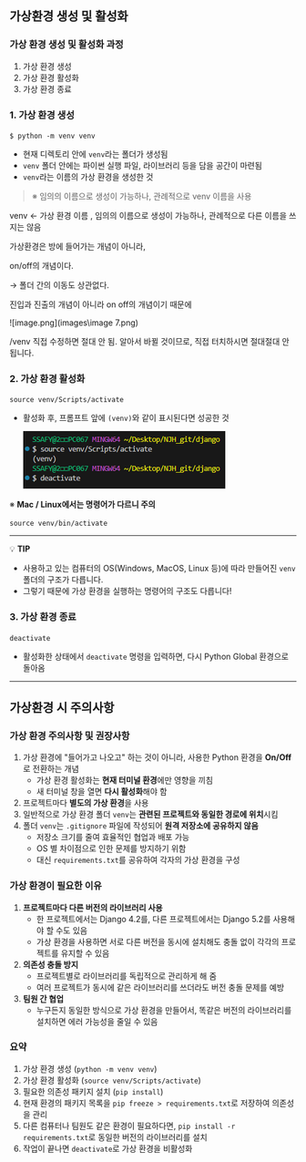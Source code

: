 ## 가상환경 생성 및 활성화

### 가상 환경 생성 및 활성화 과정

1. 가상 환경 생성
2. 가상 환경 활성화
3. 가상 환경 종료

### 1. 가상 환경 생성

`$ python -m venv venv`

- 현재 디렉토리 안에 `venv`라는 폴더가 생성됨
- `venv` 폴더 안에는 파이썬 실행 파일, 라이브러리 등을 담을 공간이 마련됨
- `venv`라는 이름의 가상 환경을 생성한 것

> ※ 임의의 이름으로 생성이 가능하나, 관례적으로 venv 이름을 사용

venv ← 가상 환경 이름 , 임의의 이름으로 생성이 가능하나, 관례적으로 다른 이름을 쓰지는 않음

가상환경은 방에 들어가는 개념이 아니라,

on/off의 개념이다.

→ 폴더 간의 이동도 상관없다.

진입과 진출의 개념이 아니라 on off의 개념이기 때문에

![image.png](images\image 7.png)

/venv 직접 수정하면 절대 안 됨. 알아서 바뀔 것이므로, 직접 터치하시면 절대절대 안 됩니다.

### 2. 가상 환경 활성화

`source venv/Scripts/activate`

- 활성화 후, 프롬프트 앞에 `(venv)`와 같이 표시된다면 성공한 것

  ![image.png](images\image8.png)

※ **Mac / Linux에서는 명령어가 다르니 주의**

`source venv/bin/activate`

---

💡 **TIP**

- 사용하고 있는 컴퓨터의 OS(Windows, MacOS, Linux 등)에 따라 만들어진 `venv` 폴더의 구조가 다릅니다.
- 그렇기 때문에 가상 환경을 실행하는 명령어의 구조도 다릅니다!

### 3. 가상 환경 종료

`deactivate`

- 활성화한 상태에서 `deactivate` 명령을 입력하면, 다시 Python Global 환경으로 돌아옴



---

## 가상환경 시 주의사항

### 가상 환경 주의사항 및 권장사항

1. 가상 환경에 "들어가고 나오고" 하는 것이 아니라, 사용한 Python 환경을 **On/Off**로 전환하는 개념
   - 가상 환경 활성화는 **현재 터미널 환경**에만 영향을 끼침
   - 새 터미널 창을 열면 **다시 활성화**해야 함
2. 프로젝트마다 **별도의 가상 환경**을 사용
3. 일반적으로 가상 환경 폴더 `venv`는 **관련된 프로젝트와 동일한 경로에 위치**시킴
4. 폴더 `venv`는 `.gitignore` 파일에 작성되어 **원격 저장소에 공유하지 않음**
   - 저장소 크기를 줄여 효율적인 협업과 배포 가능
   - OS 별 차이점으로 인한 문제를 방지하기 위함
   - 대신 `requirements.txt`를 공유하여 각자의 가상 환경을 구성

### 가상 환경이 필요한 이유

1. **프로젝트마다 다른 버전의 라이브러리 사용**
   - 한 프로젝트에서는 Django 4.2를, 다른 프로젝트에서는 Django 5.2를 사용해야 할 수도 있음
   - 가상 환경을 사용하면 서로 다른 버전을 동시에 설치해도 충돌 없이 각각의 프로젝트를 유지할 수 있음
2. **의존성 충돌 방지**
   - 프로젝트별로 라이브러리를 독립적으로 관리하게 해 줌
   - 여러 프로젝트가 동시에 같은 라이브러리를 쓰더라도 버전 충돌 문제를 예방
3. **팀원 간 협업**
   - 누구든지 동일한 방식으로 가상 환경을 만들어서, 똑같은 버전의 라이브러리를 설치하면 에러 가능성을 줄일 수 있음

### 요약

1. 가상 환경 생성 (`python -m venv venv`)
2. 가상 환경 활성화 (`source venv/Scripts/activate`)
3. 필요한 의존성 패키지 설치 (`pip install`)
4. 현재 환경의 패키지 목록을 `pip freeze > requirements.txt`로 저장하여 의존성을 관리
5. 다른 컴퓨터나 팀원도 같은 환경이 필요하다면, `pip install -r requirements.txt`로 동일한 버전의 라이브러리를 설치
6. 작업이 끝나면 `deactivate`로 가상 환경을 비활성화
